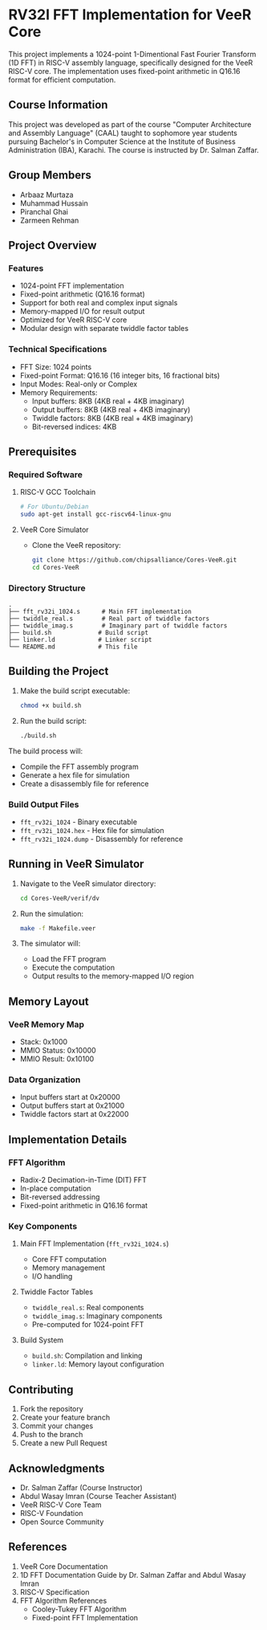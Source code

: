# RV32I FFT Implementation for VeeR Core

This project implements a 1024-point 1-Dimentional Fast Fourier Transform (1D FFT) in RISC-V assembly language, specifically designed for the VeeR RISC-V core. The implementation uses fixed-point arithmetic in Q16.16 format for efficient computation.

## Course Information
This project was developed as part of the course "Computer Architecture and Assembly Language" (CAAL) taught to sophomore year students pursuing Bachelor's in Computer Science at the Institute of Business Administration (IBA), Karachi. The course is instructed by Dr. Salman Zaffar.

## Group Members
- Arbaaz Murtaza
- Muhammad Hussain
- Piranchal Ghai
- Zarmeen Rehman

## Project Overview

### Features
- 1024-point FFT implementation
- Fixed-point arithmetic (Q16.16 format)
- Support for both real and complex input signals
- Memory-mapped I/O for result output
- Optimized for VeeR RISC-V core
- Modular design with separate twiddle factor tables

### Technical Specifications
- FFT Size: 1024 points
- Fixed-point Format: Q16.16 (16 integer bits, 16 fractional bits)
- Input Modes: Real-only or Complex
- Memory Requirements:
  - Input buffers: 8KB (4KB real + 4KB imaginary)
  - Output buffers: 8KB (4KB real + 4KB imaginary)
  - Twiddle factors: 8KB (4KB real + 4KB imaginary)
  - Bit-reversed indices: 4KB

## Prerequisites

### Required Software
1. RISC-V GCC Toolchain
   ```bash
   # For Ubuntu/Debian
   sudo apt-get install gcc-riscv64-linux-gnu
   ```

2. VeeR Core Simulator
   - Clone the VeeR repository:
     ```bash
     git clone https://github.com/chipsalliance/Cores-VeeR.git
     cd Cores-VeeR
     ```

### Directory Structure
```
.
├── fft_rv32i_1024.s      # Main FFT implementation
├── twiddle_real.s        # Real part of twiddle factors
├── twiddle_imag.s        # Imaginary part of twiddle factors
├── build.sh             # Build script
├── linker.ld            # Linker script
└── README.md            # This file
```

## Building the Project

1. Make the build script executable:
   ```bash
   chmod +x build.sh
   ```

2. Run the build script:
   ```bash
   ./build.sh
   ```

The build process will:
- Compile the FFT assembly program
- Generate a hex file for simulation
- Create a disassembly file for reference

### Build Output Files
- `fft_rv32i_1024` - Binary executable
- `fft_rv32i_1024.hex` - Hex file for simulation
- `fft_rv32i_1024.dump` - Disassembly for reference

## Running in VeeR Simulator

1. Navigate to the VeeR simulator directory:
   ```bash
   cd Cores-VeeR/verif/dv
   ```

2. Run the simulation:
   ```bash
   make -f Makefile.veer
   ```

3. The simulator will:
   - Load the FFT program
   - Execute the computation
   - Output results to the memory-mapped I/O region

## Memory Layout

### VeeR Memory Map
- Stack: 0x1000
- MMIO Status: 0x10000
- MMIO Result: 0x10100

### Data Organization
- Input buffers start at 0x20000
- Output buffers start at 0x21000
- Twiddle factors start at 0x22000

## Implementation Details

### FFT Algorithm
- Radix-2 Decimation-in-Time (DIT) FFT
- In-place computation
- Bit-reversed addressing
- Fixed-point arithmetic in Q16.16 format

### Key Components
1. Main FFT Implementation (`fft_rv32i_1024.s`)
   - Core FFT computation
   - Memory management
   - I/O handling

2. Twiddle Factor Tables
   - `twiddle_real.s`: Real components
   - `twiddle_imag.s`: Imaginary components
   - Pre-computed for 1024-point FFT

3. Build System
   - `build.sh`: Compilation and linking
   - `linker.ld`: Memory layout configuration

## Contributing

1. Fork the repository
2. Create your feature branch
3. Commit your changes
4. Push to the branch
5. Create a new Pull Request

## Acknowledgments

- Dr. Salman Zaffar (Course Instructor)
- Abdul Wasay Imran (Course Teacher Assistant)
- VeeR RISC-V Core Team
- RISC-V Foundation
- Open Source Community

## References

1. VeeR Core Documentation
2. 1D FFT Documentation Guide by Dr. Salman Zaffar and Abdul Wasay Imran
3. RISC-V Specification
4. FFT Algorithm References
   - Cooley-Tukey FFT Algorithm
   - Fixed-point FFT Implementation 
